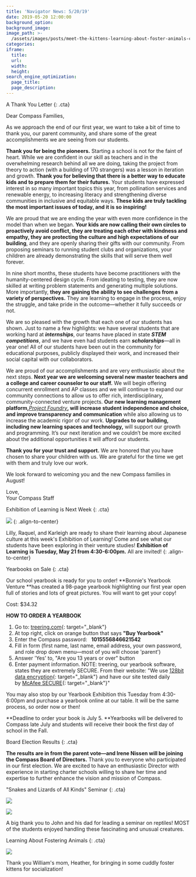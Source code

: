 ```yaml
---
title: 'Navigator News: 5/20/19'
date: 2019-05-20 12:00:00
background_option:
background_image:
image_path: >-
  /assets/images/posts/meet-the-kittens-learning-about-foster-animals-compass-community-collaborative-school-fort-collins.jpg
categories:
iframe:
  title:
  url:
  width:
  height:
search_engine_optimization:
  page_title:
  page_description:
---
```


A Thank You Letter
{: .cta}

Dear Compass Families,

As we approach the end of our first year, we want to take a bit of time to thank you, our parent community, and share some of the great accomplishments we are seeing from our students.

**Thank you for being the pioneers.** Starting a school is not for the faint of heart. While we are confident in our skill as teachers and in the overwhelming research behind all we are doing, taking the project from theory to action (with a building of 170 strangers) was a lesson in iteration and growth. **Thank you for believing that there is a better way to educate kids and to prepare them for their futures.** Your students have expressed interest in so many important topics this year, from pollination services and renewable energy, to increasing literacy and strengthening diverse communities in inclusive and equitable ways. **These kids are truly tackling the most important issues of today, and it is so inspiring\!**

We are proud that we are ending the year with even more confidence in the model than when we began. **Your kids are now calling their own circles to proactively avoid conflict, they are treating each other with kindness and empathy, they are protecting the culture and high expectations of our building**, and they are openly sharing their gifts with our community. From proposing seminars to running student clubs and organizations, your children are already demonstrating the skills that will serve them well forever.

In nine short months, these students have become practitioners with the humanity-centered design cycle. From ideating to testing, they are now skilled at writing problem statements and generating multiple solutions. More importantly, **they are gaining the ability to see challenges from a variety of perspectives.** They are learning to engage in the process, enjoy the struggle, and take pride in the outcome—whether it fully succeeds or not.

We are so pleased with the growth that each one of our students has shown. Just to name a few highlights: we have several students that are working hard at ***internships***, our teams have placed in state ***STEM competitions***, and we have even had students earn ***scholarships***—all in year one\! All of our students have been out in the community for educational purposes, publicly displayed their work, and increased their social capital with our collaborators.

We are proud of our accomplishments and are very enthusiastic about the next steps. **Next year we are welcoming several new master teachers and a college and career counselor to our staff.** We will begin offering concurrent enrollment and AP classes and we will continue to expand our community connections to allow us to offer rich, interdisciplinary, community-connected venture projects. **Our new learning management platform,**[*Project Foundry*](https://compassfortcollins.us14.list-manage.com/track/click?u=f92353bb4e553c0be87c16d55&amp;id=590e56c984&amp;e=46f52667a0)**, will increase student independence and choice, and improve transparency and communication** while also allowing us to increase the academic rigor of our work. **Upgrades to our building, including new learning spaces and technology,** will support our growth and programming. It’s our next iteration and we couldn’t be more excited about the additional opportunities it will afford our students.

**Thank you for your trust and support.** We are honored that you have chosen to share your children with us. We are grateful for the time we get with them and truly love our work.

We look forward to welcoming you and the new Compass families in August\!

Love,<br>Your Compass Staff

Exhibition of Learning is Next Week
{: .cta}

![](/assets/images/unnamed-18.jpg)
{: .align-to-center}

Lilly, Raquel, and Karleigh are ready to share their learning about Japanese culture at this week's Exhibition of Learning\! Come and see what our students have been exploring in their venture studies\! **Exhibition of Learning** **is Tuesday, May 21 from 4:30-6:00pm.** All are invited\!
{: .align-to-center}

Yearbooks on Sale
{: .cta}

Our school yearbook is ready for you to order\!&nbsp;**Bonnie's Yearbook Venture&nbsp;**has created a 98-page yearbook highlighting our first year open full of stories and lots of great pictures. You will want to get your copy\!

Cost: $34.32

**HOW TO ORDER A YEARBOOK**

1. Go to:&nbsp;[treering.com](https://compassfortcollins.us14.list-manage.com/track/click?u=f92353bb4e553c0be87c16d55&amp;id=47110b051e&amp;e=46f52667a0){: target="_blank"}
2. At top right, click on orange button that says&nbsp;**"Buy Yearbook"**
3. Enter the Compass password: &nbsp;&nbsp;**1015556846621542**
4. Fill in form (first name, last name, email address, your own password, and role drop down menu—most of you will choose 'parent')
5. Answer 'Yes' to, "Are you 13 years or over" button
6. Enter payment information. NOTE: treering, our yearbook software, states they are extremely SECURE. From their website: "We use&nbsp;[128bit data encryption](https://compassfortcollins.us14.list-manage.com/track/click?u=f92353bb4e553c0be87c16d55&amp;id=15cf8fdfca&amp;e=46f52667a0){: target="_blank"}&nbsp;and have our site tested daily by&nbsp;[McAfee SECURE](https://compassfortcollins.us14.list-manage.com/track/click?u=f92353bb4e553c0be87c16d55&amp;id=3d09de180a&amp;e=46f52667a0){: target="_blank"}"

You may also stop by our Yearbook Exhibition this Tuesday from 4:30-6:00pm and purchase a yearbook online at our table. It will be the same process, so order now or then\!

**Deadline to order your book is July 5.&nbsp;**Yearbooks will be delivered to Compass late July and students will receive their book the first day of school in the Fall.&nbsp;

Board Election Results
{: .cta}

**The results are in from the parent vote—and Irene Nissen will be joining the Compass Board of Directors.**&nbsp;Thank you to everyone who participated in our first election. We are excited to have an enthusiastic Director with experience in starting charter schools willing to share her time and expertise to further enhance the vision and mission of Compass.

"Snakes and Lizards of All Kinds" Seminar
{: .cta}

![](/assets/images/unnamed-19.jpg)

![](/assets/images/unnamed-19.jpg)

A big thank you to John and his dad for leading a seminar on reptiles\! MOST of the students enjoyed handling these fascinating and unusual creatures.

Learning About Fostering Animals
{: .cta}

![](/assets/images/unnamed-19.jpg)

Thank you William's mom, Heather, for bringing in some cuddly foster kittens for socialization\!